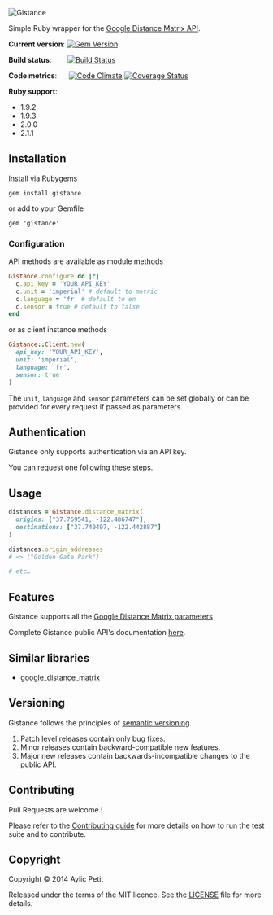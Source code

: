 ![Gistance](https://raw.github.com/sush/gistance/master/gistance.png)

Simple Ruby wrapper for the [Google Distance Matrix API](https://developers.google.com/places/documentation).

**Current version**: [![Gem Version](https://badge.fury.io/rb/gistance.png)](http://badge.fury.io/rb/gistance)

**Build status**: &nbsp;&nbsp;&nbsp;&nbsp;&nbsp;&nbsp;&nbsp;[![Build Status](https://secure.travis-ci.org/sush/gistance.png?branch=master)](http://travis-ci.org/sush/gistance)

**Code metrics**:
&nbsp;&nbsp;&nbsp;&nbsp;&nbsp;[![Code Climate](https://codeclimate.com/github/sush/gistance.png)](https://codeclimate.com/github/sush/gistance)
[![Coverage Status](https://coveralls.io/repos/sush/gistance/badge.png?branch=master)](https://coveralls.io/r/sush/gistance?branch=master)

**Ruby support**:

- 1.9.2
- 1.9.3
- 2.0.0
- 2.1.1

## Installation

Install via Rubygems

    gem install gistance

or add to your Gemfile

    gem 'gistance'

### Configuration

API methods are available as module methods

```ruby
Gistance.configure do |c|
  c.api_key = 'YOUR_API_KEY'
  c.unit = 'imperial' # default to metric
  c.language = 'fr' # default to en
  c.sensor = true # default to false
end
```

or as client instance methods

```ruby
Gistance::Client.new(
  api_key: 'YOUR_API_KEY',
  unit: 'imperial',
  language: 'fr',
  sensor: true
)
```

The `unit`, `language` and `sensor` parameters can be set globally or can be provided for every request if passed as parameters.

## Authentication

Gistance only supports authentication via an API key.

You can request one following these [steps](https://developers.google.com/places/documentation/#Authentication).

## Usage

```ruby
distances = Gistance.distance_matrix(
  origins: ["37.769541, -122.486747"],
  destinations: ["37.740497, -122.442887"]
)

distances.origin_addresses
# => ["Golden Gate Park"]

# etc…
```

## Features

Gistance supports all the [Google Distance Matrix parameters](https://developers.google.com/maps/documentation/distancematrix/#RequestParameters)

Complete Gistance public API's documentation [here](http://rubydoc.info/gems/gistance/frames).

## Similar libraries

- [google_distance_matrix](https://github.com/Skalar/google_distance_matrix)

## Versioning
Gistance follows the principles of [semantic versioning](http://semver.org).

1. Patch level releases contain only bug fixes.
2. Minor releases contain backward-compatible new features.
3. Major new releases contain backwards-incompatible changes to the public API.

## Contributing

Pull Requests are welcome !

Please refer to the [Contributing guide](https://github.com/sush/gistance/blob/master/CONTRIBUTING.md) for more details on how to run the test suite and to contribute.


## Copyright

Copyright © 2014 Aylic Petit

Released under the terms of the MIT licence. See the [LICENSE](https://github.com/sush/gistance/blob/master/LICENSE) file for more details.
